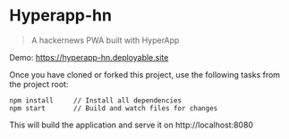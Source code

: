 # Hyperapp-hn
> A hackernews PWA built with HyperApp

Demo: https://hyperapp-hn.deployable.site

Once you have cloned or forked this project, use the following tasks from the project root:

```
npm install     // Install all dependencies
npm start       // Build and watch files for changes
```

This will build the application and serve it on http://localhost:8080
